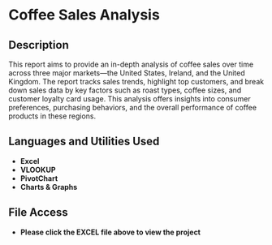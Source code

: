 <h1>Coffee Sales Analysis</h1>


<h2>Description</h2>
This report aims to provide an in-depth analysis of coffee sales over time across three major markets—the United States, Ireland, and the United Kingdom. The report tracks sales trends, highlight top customers, and break down sales data by key factors such as roast types, coffee sizes, and customer loyalty card usage. This analysis offers insights into consumer preferences, purchasing behaviors, and the overall performance of coffee products in these regions. 
<br />


<h2>Languages and Utilities Used</h2>

- <b>Excel</b> 
- <b>VLOOKUP</b>
- <b>PivotChart</b>
- <b>Charts & Graphs</b>

<h2>File Access</h2>

- <b>Please click the EXCEL file above to view the project</b>
